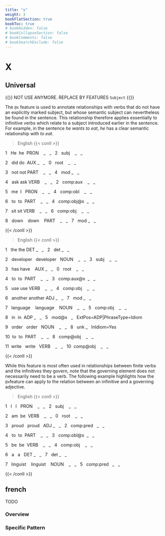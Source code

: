 ```yaml
---
title: "x"
weight: 3
bookFlatSection: true
bookToc: true
# bookHidden: false
# bookCollapseSection: false
# bookComments: false
# bookSearchExclude: false
---
```

# X

## Universal

{{<hint danger>}}
NOT USE ANYMORE. REPLACE BY FEATURES `Subject`
{{</hint>}}


The `@x` feature is used to annotate relationships with verbs that do not have an explicitly marked subject, but whose semantic subject can nevertheless be found in the sentence. This relationship therefore applies essentially to infinitive verbs which relate to a subject introduced earlier in the sentence. For example, in the sentence *he wants to eat*, *he* has a clear semantic relationship with *to eat*.

> English
{{< conll >}}

1   He  he  PRON    _   _   2   subj    _   _

2   did do  AUX _   _   0   root    _   _

3   not not PART    _   _   4   mod _   _

4   ask ask VERB    _   _   2   comp:aux    _   _

5   me  I   PRON    _   _   4   comp:obl    _   _

6   to  to  PART    _   _   4   comp:obj@x  _   _

7   sit sit VERB    _   _   6   comp:obj    _   _

8   down    down    PART    _   _   7   mod _   _

{{< /conll >}}

> English
{{< conll >}}

1   the the DET _   _   2   det _   _

2   developer   developer   NOUN    _   _   3   subj    _   _

3   has have    AUX _   _   0   root    _   _

4   to  to  PART    _   _   3   comp:aux@x  _   _

5   use use VERB    _   _   4   comp:obj    _   _

6   another another ADJ _   _   7   mod _   _

7   language    language    NOUN    _   _   5   comp:obj    _   _

8   in  in  ADP _   _   5   mod@x   _   ExtPos=ADP|PhraseType=Idiom

9   order   order   NOUN    _   _   8   unk _   InIdiom=Yes

10  to  to  PART    _   _   8   comp@obj    _   _

11  write   write   VERB    _   _   10  comp@obj    _   _

{{< /conll >}}

While this feature is most often used in relationships between finite verbs and the infinitives they govern, note that the governing element does not necessarily need to be a verb. The following example highlights how the `@x`feature can apply to the relation between an infinitive and a governing adjective.

> English
{{< conll >}}

1   I   I   PRON    _   _   2   subj    _   _

2   am  be  VERB    _   _   0   root    _   _

3   proud   proud   ADJ _   _   2   comp:pred   _   _

4   to  to  PART    _   _   3   comp:obl@x  _   _

5   be  be  VERB    _   _   4   comp:obj    _   _

6   a   a   DET _   _   7   det _   _

7   linguist    linguist    NOUN    _   _   5   comp:pred   _   _

{{< /conll >}}





## french

TODO
### Overview

### Specific Pattern


